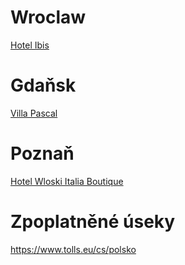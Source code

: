 # Wroclaw

[Hotel Ibis](https://www.google.com/maps/place/plac+Konstytucji+3+Maja+3,+50-083+Wroc%C5%82aw,+Polsko/@51.0994795,17.0393458,19z/data=!3m1!4b1!4m6!3m5!1s0x470fc26528e4d2ab:0x7777d0b386f18e94!8m2!3d51.0994787!4d17.0399895!16s%2Fg%2F11snq0thl_?entry=ttu&g_ep=EgoyMDI1MDcxNS4xIKXMDSoASAFQAw%3D%3D)

# Gdaňsk

[Villa Pascal](https://www.google.com/maps/place/%C5%81amana+5,+80-512+Gda%C5%84sk,+Polsko/@54.4103889,18.6299553,18z/data=!3m1!4b1!4m6!3m5!1s0x46fd0b489281cbc5:0x6a7ba1df6541564d!8m2!3d54.410388!4d18.6307208!16s%2Fg%2F11bw3y7k8d?entry=ttu&g_ep=EgoyMDI1MDcxNS4xIKXMDSoASAFQAw%3D%3D)

# Poznaň

[Hotel Wloski Italia Boutique](https://www.google.com/maps/place/Dolna+Wilda+8,+61-552+Pozna%C5%84,+Polsko/@52.3976159,16.9238492,17z/data=!3m1!4b1!4m6!3m5!1s0x47045b24a58c7703:0x266d2abd341d78d3!8m2!3d52.3976127!4d16.9264241!16s%2Fg%2F11ltcqz_lf?entry=ttu&g_ep=EgoyMDI1MDcxNS4xIKXMDSoASAFQAw%3D%3D)

# Zpoplatněné úseky

https://www.tolls.eu/cs/polsko
